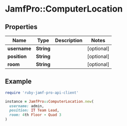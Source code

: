 # JamfPro::ComputerLocation

## Properties

| Name | Type | Description | Notes |
| ---- | ---- | ----------- | ----- |
| **username** | **String** |  | [optional] |
| **position** | **String** |  | [optional] |
| **room** | **String** |  | [optional] |

## Example

```ruby
require 'ruby-jamf-pro-api-client'

instance = JamfPro::ComputerLocation.new(
  username: admin,
  position: IT Team Lead,
  room: 4th Floor - Quad 3
)
```

